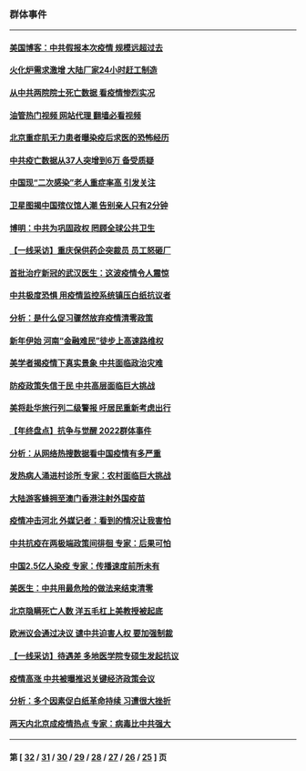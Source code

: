 ### 群体事件
---
#### [美国博客：中共假报本次疫情 规模远超过去](../../pages/ncid279/n13912604.md?01240445) 
#### [火化炉需求激增 大陆厂家24小时赶工制造](../../pages/ncid279/n13912205.md?01240445) 
#### [从中共两院院士死亡数据 看疫情惨烈实况](../../pages/ncid279/n13910619.md?01240445) 
#### [油管热门视频 网站代理 翻墙必看视频](http://138.2.39.72:81/youtube.html?epic-marker?01240445)
#### [北京重症肌无力患者曝染疫后求医的恐怖经历](../../pages/ncid279/n13909480.md?01240445) 
#### [中共疫亡数据从37人突增到6万 备受质疑](../../pages/ncid279/n13907051.md?01240445) 
#### [中国现“二次感染”老人重症率高 引发关注](../../pages/ncid279/n13906493.md?01240445) 
#### [卫星图揭中国殡仪馆人潮 告别亲人只有2分钟](../../pages/ncid279/n13904053.md?01240445) 
#### [博明：中共为巩固政权 罔顾全球公共卫生](../../pages/ncid279/n13901752.md?01240445) 
#### [【一线采访】重庆保供药企突裁员 员工怒砸厂](../../pages/ncid279/n13901673.md?01240445) 
#### [首批治疗新冠的武汉医生：这波疫情令人震惊](../../pages/ncid279/n13900313.md?01240445) 
#### [中共极度恐惧 用疫情监控系统镇压白纸抗议者](../../pages/ncid279/n13900225.md?01240445) 
#### [分析：是什么促习骤然放弃疫情清零政策](../../pages/ncid279/n13899652.md?01240445) 
#### [新年伊始 河南“金融难民”徒步上高速路维权](../../pages/ncid279/n13897842.md?01240445) 
#### [美学者揭疫情下真实景象 中共面临政治灾难](../../pages/ncid279/n13896569.md?01240445) 
#### [防疫政策失信于民 中共高层面临巨大挑战](../../pages/ncid279/n13894627.md?01240445) 
#### [美将赴华旅行列二级警报 吁居民重新考虑出行](../../pages/ncid279/n13894518.md?01240445) 
#### [【年终盘点】抗争与觉醒 2022群体事件](../../pages/ncid279/n13888314.md?01240445) 
#### [分析：从网络热搜数据看中国疫情有多严重](../../pages/ncid279/n13893186.md?01240445) 
#### [发热病人涌进村诊所 专家：农村面临巨大挑战](../../pages/ncid279/n13892271.md?01240445) 
#### [大陆游客蜂拥至澳门香港注射外国疫苗](../../pages/ncid279/n13892276.md?01240445) 
#### [疫情冲击河北 外媒记者：看到的情况让我害怕](../../pages/ncid279/n13891260.md?01240445) 
#### [中共抗疫在两极端政策间徘徊 专家：后果可怕](../../pages/ncid279/n13891235.md?01240445) 
#### [中国2.5亿人染疫 专家：传播速度前所未有](../../pages/ncid279/n13890708.md?01240445) 
#### [美医生：中共用最危险的做法来结束清零](../../pages/ncid279/n13889983.md?01240445) 
#### [北京隐瞒死亡人数 洋五毛杠上美教授被起底](../../pages/ncid279/n13886904.md?01240445) 
#### [欧洲议会通过决议 谴中共迫害人权 要加强制裁](../../pages/ncid279/n13885670.md?01240445) 
#### [【一线采访】待遇差 多地医学院专硕生发起抗议](../../pages/ncid279/n13883914.md?01240445) 
#### [疫情高涨 中共被曝推迟关键经济政策会议](../../pages/ncid279/n13884170.md?01240445) 
#### [分析：多个因素促白纸革命持续 习遭很大挫折](../../pages/ncid279/n13872455.md?01240445) 
#### [两天内北京成疫情热点 专家：病毒比中共强大](../../pages/ncid279/n13883440.md?01240445) 

---
#### 第 [ [32](./32.md?01240445) / [31](./31.md?01240445) / [30](./30.md?01240445) / [29](./29.md?01240445) / [28](./28.md?01240445) / [27](./27.md?01240445) / [26](./26.md?01240445) / [25](./25.md?01240445) ] 页

